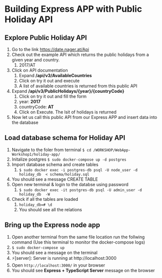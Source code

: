 # Building Express APP with Public Holiday API

## Explore Public Holiday API
1. Go to the link https://date.nager.at/Api
2. Check out the example API which returns the public holidays from a given year and country.
   1. 2017/AT
3. Click on API documentation 
   1. Expand **/api/v3/AvailableCountries**
   2. Click on try it out and execute
   3. A list of available countries is returned from this public API
4. Expand  **/api/v3/PublicHolidays/{year}/{countryCode}**
   1. Click on try it out and fill the form
   2. year: **2017**
   3. countryCode: **AT**
   4. Click on Execute. The lsit of holidays is returned
5. Now let us call this public API from our Express APP and insert data into  the database

## Load database schema for Holiday API
   1. Navigate to the foler from terminal `$ cd /WORKSHOP/WebApp-Workshop1/holiday-app/`
   2. Initalize postgres `$ sudo docker-compose up -d postgres`
   3. Import database schema and create tables
      1. `$ sudo docker exec -i postgres-db psql -U node_user -d holiday_db  < schema/holiday.sql`
   4. You should see a message CREATE TABLE
   5. Open new terminal & login to the databse using password
      1. `$ sudo docker exec -it postgres-db psql -U admin_user -d holiday_db  -W`
   6. Check if all the tables are loaded
      1. `holiday_db=# \d`
      2.  You should see all the relations

## Bring up the Express node app
   1. Open another terminal from the same file location run the follwing command (Use this terminal to monitor the docker-compose logs)
   2. `$ sudo docker-compose up`
   3. You should see a message on the terminal
   4. ⚡️[server]: Server is running at http://localhost:3000
   5. Open `http://localhost:3000/` in your browser
   6. You should see **Express + TypeScript Server** message on the browser
